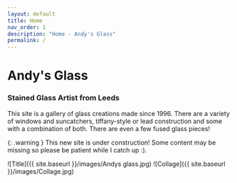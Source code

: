```yaml
---
layout: default
title: Home
nav_order: 1
description: "Home - Andy's Glass"
permalink: /
---
```


# Andy's Glass

### Stained Glass Artist from Leeds

This site is a gallery of glass creations made since 1996. There are a variety of windows and suncatchers, tiffany-style or lead construction and some with a combination of both. There are even a few fused glass pieces!

{: .warning }
This new site is under construction! Some content may be missing so please be patient while I catch up :).

![Title]({{ site.baseurl }}/images/Andys glass.jpg)
![Collage]({{ site.baseurl }}/images/Collage.jpg)


